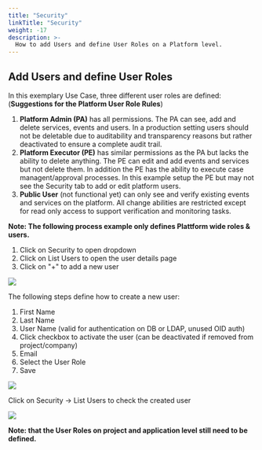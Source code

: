 ```yaml
---
title: "Security"
linkTitle: "Security"
weight: -17
description: >-
  How to add Users and define User Roles on a Platform level.
---
```

## Add Users and define User Roles

In this exemplary Use Case, three different user roles are defined: (**Suggestions for the Platform User Role Rules**)

1. **Platform Admin (PA)** has all permissions. The PA can see, add and delete services, events and users. In a production setting users should not be deletable due to  auditability and transparency reasons but rather deactivated to ensure a complete audit trail.
2. **Platform Executor (PE)** has similar permissions as the PA but lacks the ability to delete anything. The PE can edit and add events and services but not delete them. In addition the PE has the ability to execute case managent/approval processes. In this example setup the PE but may not see the Security tab to add or edit platform users.
3. **Public User** (not functional yet) can only see and verify existing events and services on the platform. All change abilities are restricted except for read only access to support verification and monitoring tasks.



**Note: The following process example only defines Plattform wide roles & users.**

1. Click on Security to open dropdown
2. Click on List Users to open the user details page
3. Click on "+" to add a new user

![](/images/security_list_users_roboto.png)

The following steps define how to create a new user:

1. First Name
2. Last Name
3. User Name (valid for authentication on DB or LDAP, unused OID auth)
4. Click checkbox to activate the user (can be deactivated if removed from project/company)
5. Email
6. Select the User Role
7. Save

![](/images/add_platform_user_roboto.png)

Click on Security -> List Users to check the created user

![](/images/list_users_new_blurred.png)

**Note: that the User Roles on project and application level still need to be defined.**
